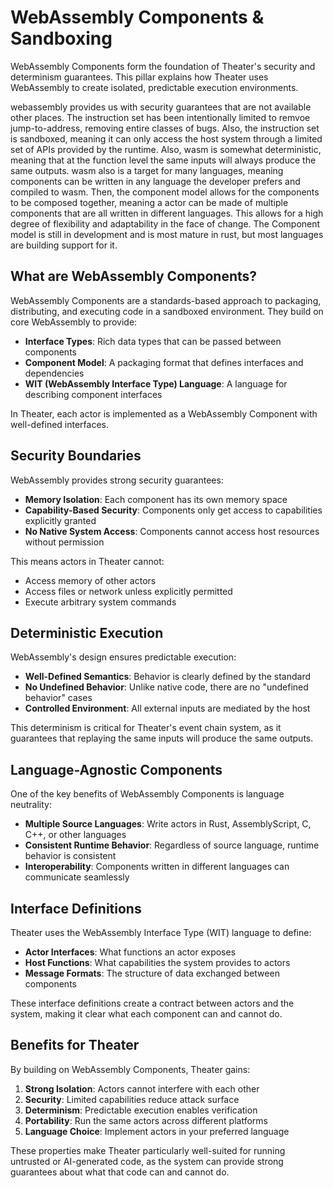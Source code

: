 # WebAssembly Components & Sandboxing

WebAssembly Components form the foundation of Theater's security and determinism guarantees. This pillar explains how Theater uses WebAssembly to create isolated, predictable execution environments.


webassembly provides us with security guarantees that are not available other places. The instruction set has been intentionally limited to remvoe jump-to-address, removing entire classes of bugs. Also, the instruction set is sandboxed, meaning it can only access the host system through a limited set of APIs provided by the runtime. Also, wasm is somewhat deterministic, meaning that at the function level the same inputs will always produce the same outputs.
wasm also is a target for many languages, meaning components can be written in any language the developer prefers and compiled to wasm. Then, the component model allows for the components to be composed together, meaning a actor can be made of multiple components that are all written in different languages. This allows for a high degree of flexibility and adaptability in the face of change. The Component model is still in development and is most mature in rust, but most languages are building support for it.



## What are WebAssembly Components?

WebAssembly Components are a standards-based approach to packaging, distributing, and executing code in a sandboxed environment. They build on core WebAssembly to provide:

- **Interface Types**: Rich data types that can be passed between components
- **Component Model**: A packaging format that defines interfaces and dependencies
- **WIT (WebAssembly Interface Type) Language**: A language for describing component interfaces

In Theater, each actor is implemented as a WebAssembly Component with well-defined interfaces.

## Security Boundaries

WebAssembly provides strong security guarantees:

- **Memory Isolation**: Each component has its own memory space
- **Capability-Based Security**: Components only get access to capabilities explicitly granted
- **No Native System Access**: Components cannot access host resources without permission

This means actors in Theater cannot:
- Access memory of other actors
- Access files or network unless explicitly permitted
- Execute arbitrary system commands

## Deterministic Execution

WebAssembly's design ensures predictable execution:

- **Well-Defined Semantics**: Behavior is clearly defined by the standard
- **No Undefined Behavior**: Unlike native code, there are no "undefined behavior" cases
- **Controlled Environment**: All external inputs are mediated by the host

This determinism is critical for Theater's event chain system, as it guarantees that replaying the same inputs will produce the same outputs.

## Language-Agnostic Components

One of the key benefits of WebAssembly Components is language neutrality:

- **Multiple Source Languages**: Write actors in Rust, AssemblyScript, C, C++, or other languages
- **Consistent Runtime Behavior**: Regardless of source language, runtime behavior is consistent
- **Interoperability**: Components written in different languages can communicate seamlessly

## Interface Definitions

Theater uses the WebAssembly Interface Type (WIT) language to define:

- **Actor Interfaces**: What functions an actor exposes
- **Host Functions**: What capabilities the system provides to actors
- **Message Formats**: The structure of data exchanged between components

These interface definitions create a contract between actors and the system, making it clear what each component can and cannot do.

## Benefits for Theater

By building on WebAssembly Components, Theater gains:

1. **Strong Isolation**: Actors cannot interfere with each other
2. **Security**: Limited capabilities reduce attack surface
3. **Determinism**: Predictable execution enables verification
4. **Portability**: Run the same actors across different platforms
5. **Language Choice**: Implement actors in your preferred language

These properties make Theater particularly well-suited for running untrusted or AI-generated code, as the system can provide strong guarantees about what that code can and cannot do.
